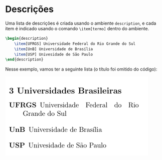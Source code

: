 # Descrições

Uma lista de descrições é criada usando o ambiente `description`, e cada item é indicado usando o comando `\item[termo]` dentro do ambiente.

``` tex
\begin{description}
    \item[UFRGS] Universidade Federal do Rio Grande do Sul
    \item[UnB] Universidade de Brasília
    \item[USP] Univesidade de São Paulo
\end{description}
```

Nesse exemplo, vamos ter a seguinte lista (o título foi omitido do código):

![description](./img/lista-descricao.png)